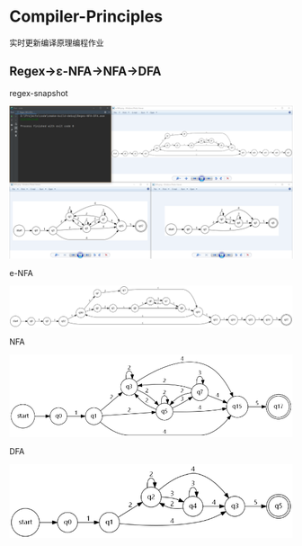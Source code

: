 # Compiler-Principles

实时更新编译原理编程作业

## Regex->ε-NFA->NFA->DFA

regex-snapshot

![regex-snapshot](https://github.com/i-Pear/Compiler-Principles/blob/master/statics/regex-snapshot.png)

e-NFA

![e-NFA](https://github.com/i-Pear/Compiler-Principles/blob/master/statics/e-NFA.png)

NFA

![NFA](https://github.com/i-Pear/Compiler-Principles/blob/master/statics/NFA.png)

DFA

![DFA](https://github.com/i-Pear/Compiler-Principles/blob/master/statics/DFA.png)

